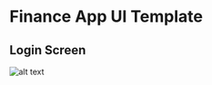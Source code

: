 #  Finance App UI Template

## Login Screen

![alt text]([http://url/to/img.png](https://github.com/nhantruong1298/Finance-App-UI-Template/blob/master/app_pictures/budget_screen.png))
